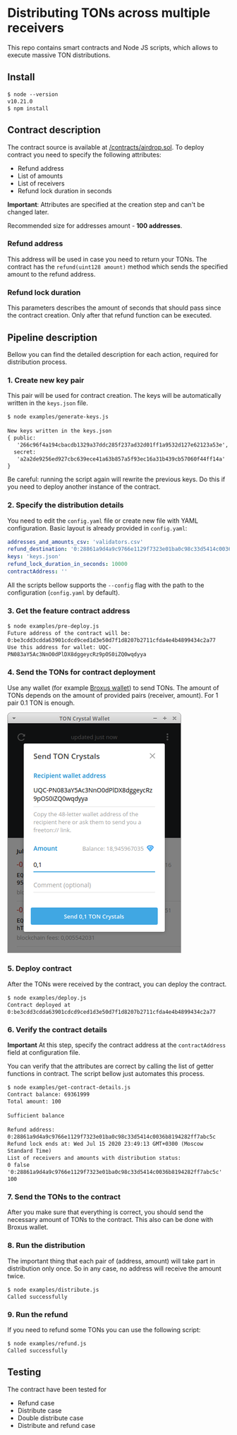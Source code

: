 # Distributing TONs across multiple receivers

This repo contains smart contracts and Node JS scripts, which allows to execute massive TON distributions.

## Install

```
$ node --version
v10.21.0
$ npm install
```

## Contract description

The contract source is available at [/contracts/airdrop.sol](./contracts/airdrop.sol). To deploy contract you need to specify the following attributes:

- Refund address
- List of amounts
- List of receivers
- Refund lock duration in seconds

**Important**: Attributes are specified at the creation step and can't be changed later.

Recommended size for addresses amount - **100 addresses**.

### Refund address

This address will be used in case you need to return your TONs. The contract has the `refund(uint128 amount)` method which sends the specified amount to the refund address.

### Refund lock duration

This parameters describes the amount of seconds that should pass since the contract creation. Only after that refund function can be executed.

## Pipeline description

Bellow you can find the detailed description for each action, required for distribution process.

### 1. Create new key pair

This pair will be used for contract creation. The keys will be automatically written in the `keys.json` file.

```
$ node examples/generate-keys.js 

New keys written in the keys.json
{ public:
   '266c96f4a194cbacdb1329a37ddc285f237ad32d01ff1a9532d127e62123a53e',
  secret:
   'a2a2de9256ed927cbc639ece41a63b857a5f93ec16a31b439cb57060f44ff14a' }
```

Be careful: running the script again will rewrite the previous keys. Do this if you need to deploy another instance of the contract.

### 2. Specify the distribution details

You need to edit the `config.yaml` file or create new file with YAML configuration. Basic layout is already provided in `config.yaml`:

```yaml
addresses_and_amounts_csv: 'validators.csv'
refund_destination: '0:28861a9d4a9c9766e1129f7323e01ba0c98c33d5414c0036b8194282ff7abc5c'
keys: 'keys.json'
refund_lock_duration_in_seconds: 10000
contractAddress: ''
```

All the scripts bellow supports the `--config` flag with the path to the configuration (`config.yaml` by default).

### 3. Get the feature contract address

```
$ node examples/pre-deploy.js 
Future address of the contract will be: 0:be3cdd3cdda63901cdcd9ced1d3e50d7f1d8207b2711cfda4e4b4899434c2a77
Use this address for wallet: UQC-PN083aY5Ac3NnO0dPlDX8dggeycRz9pOS0iZQ0wqdyya
```

### 4. Send the TONs for contract deployment

Use any wallet (for example [Broxus wallet](https://l1.broxus.com/freeton/wallet)) to send TONs. The amount of TONs depends on the amount of provided pairs (receiver, amount). For 1 pair 0.1 TON is enough.

![broxus-wallet](./static/broxus-wallet.png)

### 5. Deploy contract

After the TONs were received by the contract, you can deploy the contract.

```
$ node examples/deploy.js 
Contract deployed at 0:be3cdd3cdda63901cdcd9ced1d3e50d7f1d8207b2711cfda4e4b4899434c2a77
```

### 6. Verify the contract details

**Important** At this step, specify the contract address at the `contractAddress` field at configuration file.

You can verify that the attributes are correct by calling the list of getter functions in contract. The script bellow just automates this process.

```
$ node examples/get-contract-details.js
Contract balance: 69361999
Total amount: 100

Sufficient balance

Refund address: 0:28861a9d4a9c9766e1129f7323e01ba0c98c33d5414c0036b8194282ff7abc5c
Refund lock ends at: Wed Jul 15 2020 23:49:13 GMT+0300 (Moscow Standard Time)
List of receivers and amounts with distribution status:
0 false '0:28861a9d4a9c9766e1129f7323e01ba0c98c33d5414c0036b8194282ff7abc5c' 100
```

### 7. Send the TONs to the contract

After you make sure that everything is correct, you should send the necessary amount of TONs to the contract. This also can be done with Broxus wallet.

### 8. Run the distribution

The important thing that each pair of (address, amount) will take part in distribution only once. So in any case, no address will receive the amount twice.

```
$ node examples/distribute.js
Called successfully
```

### 9. Run the refund

If you need to refund some TONs you can use the following script:

```
$ node examples/refund.js
Called successfully
```

## Testing

The contract have been tested for

- Refund case
- Distribute case
- Double distribute case
- Distribute and refund case
